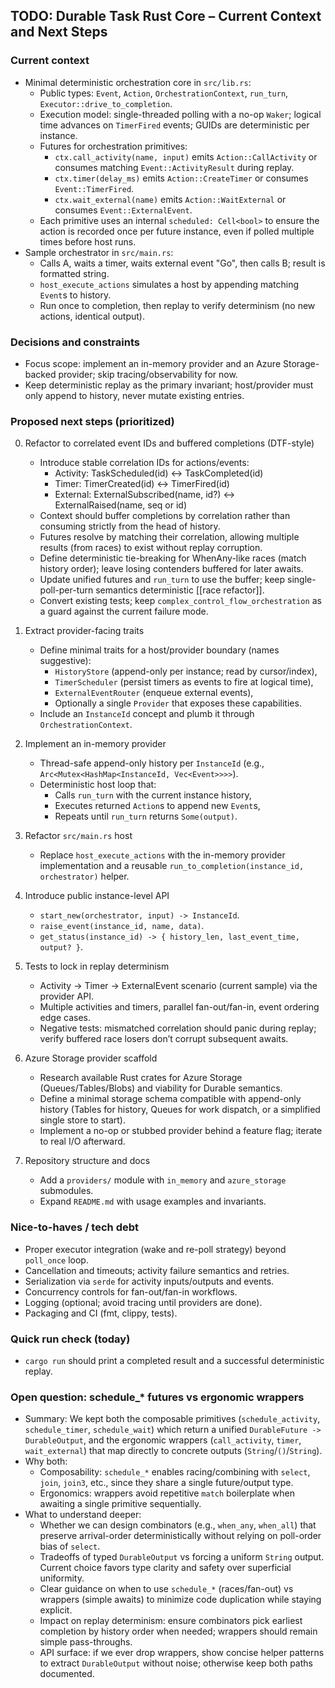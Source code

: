 ## TODO: Durable Task Rust Core – Current Context and Next Steps

### Current context
- Minimal deterministic orchestration core in `src/lib.rs`:
  - Public types: `Event`, `Action`, `OrchestrationContext`, `run_turn`, `Executor::drive_to_completion`.
  - Execution model: single-threaded polling with a no-op `Waker`; logical time advances on `TimerFired` events; GUIDs are deterministic per instance.
  - Futures for orchestration primitives:
    - `ctx.call_activity(name, input)` emits `Action::CallActivity` or consumes matching `Event::ActivityResult` during replay.
    - `ctx.timer(delay_ms)` emits `Action::CreateTimer` or consumes `Event::TimerFired`.
    - `ctx.wait_external(name)` emits `Action::WaitExternal` or consumes `Event::ExternalEvent`.
  - Each primitive uses an internal `scheduled: Cell<bool>` to ensure the action is recorded once per future instance, even if polled multiple times before host runs.
- Sample orchestrator in `src/main.rs`:
  - Calls A, waits a timer, waits external event "Go", then calls B; result is formatted string.
  - `host_execute_actions` simulates a host by appending matching `Event`s to history.
  - Run once to completion, then replay to verify determinism (no new actions, identical output).

### Decisions and constraints
- Focus scope: implement an in-memory provider and an Azure Storage-backed provider; skip tracing/observability for now.
- Keep deterministic replay as the primary invariant; host/provider must only append to history, never mutate existing entries.

### Proposed next steps (prioritized)
0. Refactor to correlated event IDs and buffered completions (DTF-style)
   - Introduce stable correlation IDs for actions/events:
     - Activity: TaskScheduled(id) ↔ TaskCompleted(id)
     - Timer: TimerCreated(id) ↔ TimerFired(id)
     - External: ExternalSubscribed(name, id?) ↔ ExternalRaised(name, seq or id)
   - Context should buffer completions by correlation rather than consuming strictly from the head of history.
   - Futures resolve by matching their correlation, allowing multiple results (from races) to exist without replay corruption.
   - Define deterministic tie-breaking for WhenAny-like races (match history order); leave losing contenders buffered for later awaits.
   - Update unified futures and `run_turn` to use the buffer; keep single-poll-per-turn semantics deterministic [[race refactor]].
   - Convert existing tests; keep `complex_control_flow_orchestration` as a guard against the current failure mode.
1. Extract provider-facing traits
   - Define minimal traits for a host/provider boundary (names suggestive):
     - `HistoryStore` (append-only per instance; read by cursor/index),
     - `TimerScheduler` (persist timers as events to fire at logical time),
     - `ExternalEventRouter` (enqueue external events),
     - Optionally a single `Provider` that exposes these capabilities.
   - Include an `InstanceId` concept and plumb it through `OrchestrationContext`.

2. Implement an in-memory provider
   - Thread-safe append-only history per `InstanceId` (e.g., `Arc<Mutex<HashMap<InstanceId, Vec<Event>>>>`).
   - Deterministic host loop that:
     - Calls `run_turn` with the current instance history,
     - Executes returned `Action`s to append new `Event`s,
     - Repeats until `run_turn` returns `Some(output)`.

3. Refactor `src/main.rs` host
   - Replace `host_execute_actions` with the in-memory provider implementation and a reusable `run_to_completion(instance_id, orchestrator)` helper.

4. Introduce public instance-level API
   - `start_new(orchestrator, input) -> InstanceId`.
   - `raise_event(instance_id, name, data)`.
   - `get_status(instance_id) -> { history_len, last_event_time, output? }`.

5. Tests to lock in replay determinism
   - Activity -> Timer -> ExternalEvent scenario (current sample) via the provider API.
   - Multiple activities and timers, parallel fan-out/fan-in, event ordering edge cases.
   - Negative tests: mismatched correlation should panic during replay; verify buffered race losers don’t corrupt subsequent awaits.

6. Azure Storage provider scaffold
   - Research available Rust crates for Azure Storage (Queues/Tables/Blobs) and viability for Durable semantics.
   - Define a minimal storage schema compatible with append-only history (Tables for history, Queues for work dispatch, or a simplified single store to start).
   - Implement a no-op or stubbed provider behind a feature flag; iterate to real I/O afterward.

7. Repository structure and docs
   - Add a `providers/` module with `in_memory` and `azure_storage` submodules.
   - Expand `README.md` with usage examples and invariants.

### Nice-to-haves / tech debt
- Proper executor integration (wake and re-poll strategy) beyond `poll_once` loop.
- Cancellation and timeouts; activity failure semantics and retries.
- Serialization via `serde` for activity inputs/outputs and events.
- Concurrency controls for fan-out/fan-in workflows.
- Logging (optional; avoid tracing until providers are done).
- Packaging and CI (fmt, clippy, tests).

### Quick run check (today)
- `cargo run` should print a completed result and a successful deterministic replay.

### Open question: schedule_* futures vs ergonomic wrappers
- Summary: We kept both the composable primitives (`schedule_activity`, `schedule_timer`, `schedule_wait`) which return a unified `DurableFuture -> DurableOutput`, and the ergonomic wrappers (`call_activity`, `timer`, `wait_external`) that map directly to concrete outputs (`String`/`()`/`String`).
- Why both:
  - Composability: `schedule_*` enables racing/combining with `select`, `join`, `join3`, etc., since they share a single future/output type.
  - Ergonomics: wrappers avoid repetitive `match` boilerplate when awaiting a single primitive sequentially.
- What to understand deeper:
  - Whether we can design combinators (e.g., `when_any`, `when_all`) that preserve arrival-order deterministically without relying on poll-order bias of `select`.
  - Tradeoffs of typed `DurableOutput` vs forcing a uniform `String` output. Current choice favors type clarity and safety over superficial uniformity.
  - Clear guidance on when to use `schedule_*` (races/fan-out) vs wrappers (simple awaits) to minimize code duplication while staying explicit.
  - Impact on replay determinism: ensure combinators pick earliest completion by history order when needed; wrappers should remain simple pass-throughs.
  - API surface: if we ever drop wrappers, show concise helper patterns to extract `DurableOutput` without noise; otherwise keep both paths documented.
